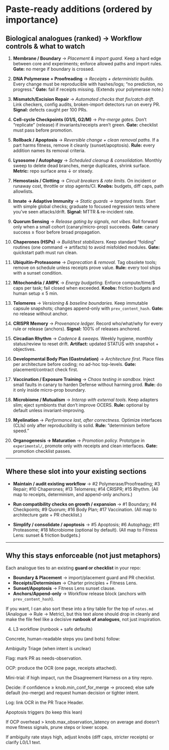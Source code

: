 


# Paste-ready additions (ordered by importance)

## Biological analogues (ranked) → Workflow controls & what to watch

1. **Membrane / Boundary** → *Placement & import guard.*
   Keep a hard edge between core and experiments; enforce allowed paths and import rules. **Gate:** no merge if boundary is crossed.&#x20;

2. **DNA Polymerase + Proofreading** → *Receipts + deterministic builds.*
   Every change must be reproducible with hashes/logs; “no prediction, no progress.” **Gate:** fail if receipts missing. (Extends your polymerase note.)&#x20;

3. **Mismatch/Excision Repair** → *Automated checks that fix/catch drift.*
   Link checkers, config audits, broken-import detectors run on every PR. **Signal:** defects caught per 100 PRs.&#x20;

4. **Cell-cycle Checkpoints (G1/S, G2/M)** → *Pre-merge gates.*
   Don’t “replicate” (release) if invariants/receipts aren’t green. **Gate:** checklist must pass before promotion.&#x20;

5. **Rollback / Apoptosis** → *Reversible change + clean removal paths.*
   If a part harms fitness, remove it cleanly (sunset/apoptosis). **Rule:** every addition names its removal criteria.&#x20;

6. **Lysosome / Autophagy** → *Scheduled cleanup & consolidation.*
   Monthly sweep to delete dead branches, merge duplicates, shrink surface. **Metric:** repo surface area ↓ or steady.&#x20;

7. **Hemostasis / Clotting** → *Circuit breakers & rate limits.*
   On incident or runaway cost, throttle or stop agents/CI. **Knobs:** budgets, diff caps, path allowlists.&#x20;

8. **Innate → Adaptive Immunity** → *Static guards → targeted tests.*
   Start with simple global checks; graduate to focused regression tests where you’ve seen attacks/drift. **Signal:** MTTR & re-incident rate.

9. **Quorum Sensing** → *Release gating by signals, not vibes.*
   Roll forward only when a small cohort (canary/micro-prop) succeeds. **Gate:** canary success ≥ floor before broad propagation.&#x20;

10. **Chaperones (HSPs)** → *Build/test stabilizers.*
    Keep standard “folding” routines (one command → artifacts) to avoid misfolded modules. **Gate:** quickstart path must run clean.&#x20;

11. **Ubiquitin–Proteasome** → *Deprecation & removal.*
    Tag obsolete tools; remove on schedule unless receipts prove value. **Rule:** every tool ships with a sunset condition.&#x20;

12. **Mitochondria / AMPK** → *Energy budgeting.*
    Enforce compute/time/\$ caps per task; fail closed when exceeded. **Knobs:** friction budgets and human setup ≤ 5 min.&#x20;

13. **Telomeres** → *Versioning & baseline boundaries.*
    Keep immutable capsule snapshots; changes append-only with `prev_content_hash`. **Gate:** no release without anchor.&#x20;

14. **CRISPR Memory** → *Provenance ledger.*
    Record who/what/why for every rule or release (anchors). **Signal:** 100% of releases anchored.&#x20;

15. **Circadian Rhythm** → *Cadence & sweeps.*
    Weekly hygiene, monthly status/review to reset drift. **Artifact:** updated STATUS with snapshot + objectives.&#x20;

16. **Developmental Body Plan (Gastrulation)** → *Architecture first.*
    Place files per architecture before coding; no ad-hoc top-levels. **Gate:** placement/contract check first.&#x20;

17. **Vaccination / Exposure Training** → *Chaos testing in sandbox.*
    Inject small faults in canary to harden Defense without harming prod. **Rule:** do it only inside micro-prop boundary.&#x20;

18. **Microbiome / Mutualism** → *Interop with external tools.*
    Keep adapters slim; eject symbionts that don’t improve OCERS. **Rule:** optional by default unless invariant-improving.&#x20;

19. **Myelination** → *Performance last, after correctness.*
    Optimize interfaces (CLIs) only after reproducibility is solid. **Rule:** “determinism before speed.”&#x20;

20. **Organogenesis → Maturation** → *Promotion policy.*
    Prototype in `experimental/`, promote only with receipts and clean interfaces. **Gate:** promotion checklist passes.&#x20;

---

## Where these slot into your existing sections

* **Maintain / audit existing workflow** → #2 Polymerase/Proofreading; #3 Repair; #10 Chaperones; #13 Telomeres; #14 CRISPR; #15 Rhythm. (All map to receipts, determinism, and append-only anchors.)&#x20;

* **Run compatibility checks on growth / expansion** → #1 Boundary; #4 Checkpoints; #9 Quorum; #16 Body Plan; #17 Vaccination. (All map to architecture gate + PR checklist.) &#x20;

* **Simplify / consolidate / apoptosis** → #5 Apoptosis; #6 Autophagy; #11 Proteasome; #18 Microbiome (optional by default). (All map to Fitness Lens: sunset & friction budgets.)&#x20;

---

## Why this stays enforceable (not just metaphors)

Each analogue ties to an existing **guard or checklist** in your repo:

* **Boundary & Placement** → import/placement guard and PR checklist. &#x20;
* **Receipts/Determinism** → Charter principles + Fitness Lens. &#x20;
* **Sunset/Apoptosis** → Fitness Lens sunset clause.&#x20;
* **Anchors/Append-only** → Workflow release block (anchors with `prev_content_hash`).&#x20;

If you want, I can also sort these into a tiny table for the top of `notes.md` (Analogue → Rule → Metric), but this text alone should drop in cleanly and make the file feel like a decisive **runbook of analogues**, not just inspiration.




4) L3 workflow (runbook + safe defaults)

Concrete, human-readable steps you (and bots) follow:

Ambiguity Triage (when intent is unclear)

Flag: mark PR as needs-observation.

OCP: produce the OCR (one page, receipts attached).

Mini-trial: if high impact, run the Disagreement Harness on a tiny repro.

Decide: if confidence ≥ knob.min_conf_for_merge → proceed; else safe default (no-merge) and request human decision or tighter intent.

Log: link OCR in the PR Trace Header.

Apoptosis triggers (to keep this lean)

If OCP overhead > knob.max_observation_latency on average and doesn’t move fitness signals, prune steps or lower scope.

If ambiguity rate stays high, adjust knobs (diff caps, stricter receipts) or clarify L0/L1 text.